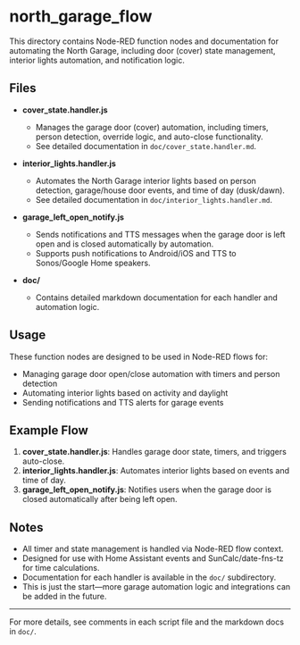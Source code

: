 # north_garage_flow

This directory contains Node-RED function nodes and documentation for automating the North Garage, including door (cover) state management, interior lights automation, and notification logic.

## Files

- **cover_state.handler.js**
  - Manages the garage door (cover) automation, including timers, person detection, override logic, and auto-close functionality.
  - See detailed documentation in `doc/cover_state.handler.md`.

- **interior_lights.handler.js**
  - Automates the North Garage interior lights based on person detection, garage/house door events, and time of day (dusk/dawn).
  - See detailed documentation in `doc/interior_lights.handler.md`.

- **garage_left_open_notify.js**
  - Sends notifications and TTS messages when the garage door is left open and is closed automatically by automation.
  - Supports push notifications to Android/iOS and TTS to Sonos/Google Home speakers.

- **doc/**
  - Contains detailed markdown documentation for each handler and automation logic.

## Usage

These function nodes are designed to be used in Node-RED flows for:

- Managing garage door open/close automation with timers and person detection
- Automating interior lights based on activity and daylight
- Sending notifications and TTS alerts for garage events

## Example Flow

1. **cover_state.handler.js**: Handles garage door state, timers, and triggers auto-close.
2. **interior_lights.handler.js**: Automates interior lights based on events and time of day.
3. **garage_left_open_notify.js**: Notifies users when the garage door is closed automatically after being left open.

## Notes

- All timer and state management is handled via Node-RED flow context.
- Designed for use with Home Assistant events and SunCalc/date-fns-tz for time calculations.
- Documentation for each handler is available in the `doc/` subdirectory.
- This is just the start—more garage automation logic and integrations can be added in the future.

---

For more details, see comments in each script file and the markdown docs in `doc/`.
